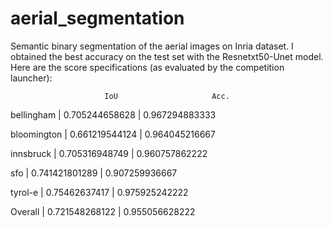# aerial_segmentation
Semantic binary segmentation of the aerial images on Inria dataset.
I obtained the best accuracy on the test set with the Resnetxt50-Unet model. Here are the score specifications (as evaluated by the competition launcher):

                         IoU                     Acc.
bellingham      |       0.705244658628  |          0.967294883333

bloomington      |      0.661219544124   |         0.964045216667

innsbruck         |     0.705316948749    |        0.960757862222

sfo                |    0.741421801289     |       0.907259936667

tyrol-e             |   0.75462637417       |      0.975925242222

Overall              |  0.721548268122       |     0.955056628222 

